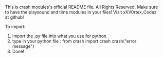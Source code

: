 This is crash modules's official README file.
All Rights Reserved.
Make sure to have the playsound and time modules in your files!
Visit xXV0rtex_Codez at github!

To import:

1) import the .py file into what you use for python.
2) type in your python file :
	from crash import crash
	crash("error message")
3) Done!